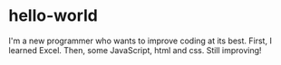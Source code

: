 # hello-world

I'm a new programmer who wants to improve coding at its best.
First, I learned Excel. Then, some JavaScript, html and css. Still improving!
